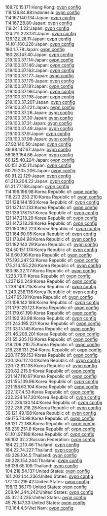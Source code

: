 168.70.15.171:Hong Kong: [ovpn config](vpn/168_70_15_171.ovpn)  
118.136.84.88:Indonesia: [ovpn config](vpn/118_136_84_88.ovpn)  
114.167.140.134:Japan: [ovpn config](vpn/114_167_140_134.ovpn)  
114.167.28.80:Japan: [ovpn config](vpn/114_167_28_80.ovpn)  
119.241.1.22:Japan: [ovpn config](vpn/119_241_1_22.ovpn)  
124.211.223.131:Japan: [ovpn config](vpn/124_211_223_131.ovpn)  
126.122.26.11:Japan: [ovpn config](vpn/126_122_26_11.ovpn)  
14.101.160.228:Japan: [ovpn config](vpn/14_101_160_228.ovpn)  
180.1.7.78:Japan: [ovpn config](vpn/180_1_7_78.ovpn)  
180.28.147.40:Japan: [ovpn config](vpn/180_28_147_40.ovpn)  
219.100.37.114:Japan: [ovpn config](vpn/219_100_37_114.ovpn)  
219.100.37.146:Japan: [ovpn config](vpn/219_100_37_146.ovpn)  
219.100.37.163:Japan: [ovpn config](vpn/219_100_37_163.ovpn)  
219.100.37.177:Japan: [ovpn config](vpn/219_100_37_177.ovpn)  
219.100.37.179:Japan: [ovpn config](vpn/219_100_37_179.ovpn)  
219.100.37.181:Japan: [ovpn config](vpn/219_100_37_181.ovpn)  
219.100.37.186:Japan: [ovpn config](vpn/219_100_37_186.ovpn)  
219.100.37.198:Japan: [ovpn config](vpn/219_100_37_198.ovpn)  
219.100.37.207:Japan: [ovpn config](vpn/219_100_37_207.ovpn)  
219.100.37.221:Japan: [ovpn config](vpn/219_100_37_221.ovpn)  
219.100.37.26:Japan: [ovpn config](vpn/219_100_37_26.ovpn)  
219.100.37.30:Japan: [ovpn config](vpn/219_100_37_30.ovpn)  
219.100.37.31:Japan: [ovpn config](vpn/219_100_37_31.ovpn)  
219.100.37.49:Japan: [ovpn config](vpn/219_100_37_49.ovpn)  
219.100.37.9:Japan: [ovpn config](vpn/219_100_37_9.ovpn)  
219.100.37.98:Japan: [ovpn config](vpn/219_100_37_98.ovpn)  
27.92.140.50:Japan: [ovpn config](vpn/27_92_140_50.ovpn)  
49.98.147.67:Japan: [ovpn config](vpn/49_98_147_67.ovpn)  
58.183.154.86:Japan: [ovpn config](vpn/58_183_154_86.ovpn)  
60.125.40.224:Japan: [ovpn config](vpn/60_125_40_224.ovpn)  
60.151.205.11:Japan: [ovpn config](vpn/60_151_205_11.ovpn)  
60.79.205.206:Japan: [ovpn config](vpn/60_79_205_206.ovpn)  
60.91.22.129:Japan: [ovpn config](vpn/60_91_22_129.ovpn)  
61.213.204.22:Japan: [ovpn config](vpn/61_213_204_22.ovpn)  
61.21.77.168:Japan: [ovpn config](vpn/61_21_77_168.ovpn)  
114.199.196.98:Korea Republic of: [ovpn config](vpn/114_199_196_98.ovpn)  
118.223.253.210:Korea Republic of: [ovpn config](vpn/118_223_253_210.ovpn)  
121.128.144.193:Korea Republic of: [ovpn config](vpn/121_128_144_193.ovpn)  
121.137.141.133:Korea Republic of: [ovpn config](vpn/121_137_141_133.ovpn)  
121.139.178.157:Korea Republic of: [ovpn config](vpn/121_139_178_157.ovpn)  
121.147.218.29:Korea Republic of: [ovpn config](vpn/121_147_218_29.ovpn)  
121.147.218.29:Korea Republic of: [ovpn config](vpn/121_147_218_29.ovpn)  
121.150.192.223:Korea Republic of: [ovpn config](vpn/121_150_192_223.ovpn)  
121.164.60.95:Korea Republic of: [ovpn config](vpn/121_164_60_95.ovpn)  
121.173.84.98:Korea Republic of: [ovpn config](vpn/121_173_84_98.ovpn)  
121.182.143.29:Korea Republic of: [ovpn config](vpn/121_182_143_29.ovpn)  
124.50.151.174:Korea Republic of: [ovpn config](vpn/124_50_151_174.ovpn)  
14.6.60.106:Korea Republic of: [ovpn config](vpn/14_6_60_106.ovpn)  
175.193.247.52:Korea Republic of: [ovpn config](vpn/175_193_247_52.ovpn)  
175.214.155.226:Korea Republic of: [ovpn config](vpn/175_214_155_226.ovpn)  
183.98.32.117:Korea Republic of: [ovpn config](vpn/183_98_32_117.ovpn)  
1.223.79.11:Korea Republic of: [ovpn config](vpn/1_223_79_11.ovpn)  
1.227.120.249:Korea Republic of: [ovpn config](vpn/1_227_120_249.ovpn)  
1.238.149.215:Korea Republic of: [ovpn config](vpn/1_238_149_215.ovpn)  
1.243.238.135:Korea Republic of: [ovpn config](vpn/1_243_238_135.ovpn)  
1.247.65.191:Korea Republic of: [ovpn config](vpn/1_247_65_191.ovpn)  
211.108.142.188:Korea Republic of: [ovpn config](vpn/211_108_142_188.ovpn)  
211.179.129.123:Korea Republic of: [ovpn config](vpn/211_179_129_123.ovpn)  
211.179.61.190:Korea Republic of: [ovpn config](vpn/211_179_61_190.ovpn)  
211.192.93.98:Korea Republic of: [ovpn config](vpn/211_192_93_98.ovpn)  
211.243.195.221:Korea Republic of: [ovpn config](vpn/211_243_195_221.ovpn)  
211.33.15.145:Korea Republic of: [ovpn config](vpn/211_33_15_145.ovpn)  
211.46.208.201:Korea Republic of: [ovpn config](vpn/211_46_208_201.ovpn)  
211.55.205.113:Korea Republic of: [ovpn config](vpn/211_55_205_113.ovpn)  
218.209.210.75:Korea Republic of: [ovpn config](vpn/218_209_210_75.ovpn)  
218.236.131.254:Korea Republic of: [ovpn config](vpn/218_236_131_254.ovpn)  
220.117.59.153:Korea Republic of: [ovpn config](vpn/220_117_59_153.ovpn)  
220.126.112.104:Korea Republic of: [ovpn config](vpn/220_126_112_104.ovpn)  
220.72.81.138:Korea Republic of: [ovpn config](vpn/220_72_81_138.ovpn)  
220.82.215.9:Korea Republic of: [ovpn config](vpn/220_82_215_9.ovpn)  
221.147.110.97:Korea Republic of: [ovpn config](vpn/221_147_110_97.ovpn)  
221.155.139.96:Korea Republic of: [ovpn config](vpn/221_155_139_96.ovpn)  
221.158.63.104:Korea Republic of: [ovpn config](vpn/221_158_63_104.ovpn)  
222.107.4.53:Korea Republic of: [ovpn config](vpn/222_107_4_53.ovpn)  
222.234.147.20:Korea Republic of: [ovpn config](vpn/222_234_147_20.ovpn)  
222.236.130.144:Korea Republic of: [ovpn config](vpn/222_236_130_144.ovpn)  
222.236.218.28:Korea Republic of: [ovpn config](vpn/222_236_218_28.ovpn)  
39.121.49.198:Korea Republic of: [ovpn config](vpn/39_121_49_198.ovpn)  
49.175.74.98:Korea Republic of: [ovpn config](vpn/49_175_74_98.ovpn)  
58.121.72.188:Korea Republic of: [ovpn config](vpn/58_121_72_188.ovpn)  
58.239.251.8:Korea Republic of: [ovpn config](vpn/58_239_251_8.ovpn)  
61.101.97.189:Korea Republic of: [ovpn config](vpn/61_101_97_189.ovpn)  
86.102.32.2:Russian Federation: [ovpn config](vpn/86_102_32_2.ovpn)  
184.22.210.46:Thailand: [ovpn config](vpn/184_22_210_46.ovpn)  
184.22.74.227:Thailand: [ovpn config](vpn/184_22_74_227.ovpn)  
49.228.104.5:Thailand: [ovpn config](vpn/49_228_104_5.ovpn)  
49.228.154.244:Thailand: [ovpn config](vpn/49_228_154_244.ovpn)  
58.136.65.109:Thailand: [ovpn config](vpn/58_136_65_109.ovpn)  
104.218.54.137:United States: [ovpn config](vpn/104_218_54_137.ovpn)  
161.202.144.236:United States: [ovpn config](vpn/161_202_144_236.ovpn)  
172.107.219.42:United States: [ovpn config](vpn/172_107_219_42.ovpn)  
198.13.36.179:United States: [ovpn config](vpn/198_13_36_179.ovpn)  
208.94.244.242:United States: [ovpn config](vpn/208_94_244_242.ovpn)  
45.32.13.235:United States: [ovpn config](vpn/45_32_13_235.ovpn)  
45.76.147.33:United States: [ovpn config](vpn/45_76_147_33.ovpn)  
113.164.4.5:Viet Nam: [ovpn config](vpn/113_164_4_5.ovpn)  

